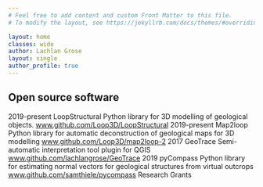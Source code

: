 ```yaml
---
# Feel free to add content and custom Front Matter to this file.
# To modify the layout, see https://jekyllrb.com/docs/themes/#overriding-theme-defaults

layout: home
classes: wide
author: Lachlan Grose
layout: single
author_profile: true
---
```

Open source software
--------------------
2019-present	LoopStructural	Python library for 3D modelling of geological objects. 	www.github.com/Loop3D/LoopStructural
2019-present	Map2loop	Python library for automatic deconstruction of geological maps for 3D modelling	www.github.com/Loop3D/map2loop-2
2017	GeoTrace	Semi-automatic interpretation tool plugin for QGIS	www.github.com/lachlangrose/GeoTrace
2019	pyCompass	Python library for estimating normal vectors for geological structures from virtual outcrops	www.github.com/samthiele/pycompass
Research Grants